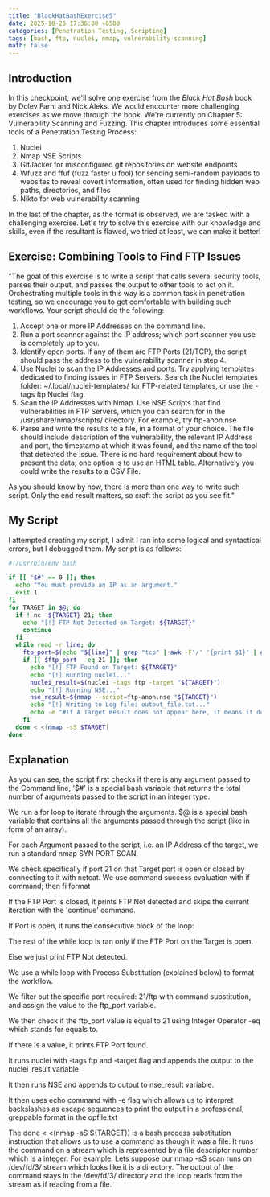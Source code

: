 ```yaml
---
title: "BlackHatBashExercise5"
date: 2025-10-26 17:36:00 +0500
categories: [Penetration Testing, Scripting]
tags: [bash, ftp, nuclei, nmap, vulnerability-scanning]
math: false
---
```


## Introduction 

In this checkpoint, we'll solve one exercise from the *Black Hat Bash* book by Dolev Farhi and Nick Aleks. We would encounter more challenging exercises as we move through the book. We're currently on Chapter 5: Vulnerability Scanning and Fuzzing. This chapter introduces some essential tools of a Penetration Testing Process:

1. Nuclei
2. Nmap NSE Scripts
3. GitJacker for misconfigured git repositories on website endpoints
4. Wfuzz and ffuf (fuzz faster u fool) for sending semi-random payloads to websites to reveal covert information, often used for finding hidden web paths, directories, and files
5. Nikto for web vulnerability scanning

In the last of the chapter, as the format is observed, we are tasked with a challenging exercise. Let's try to solve this exercise with our knowledge and skills, even if the resultant is flawed, we tried at least, we can make it better!

## Exercise: Combining Tools to Find FTP Issues 

"The goal of this exercise is to write a script that calls several security tools, parses their output, and passes the output to other tools to act on it. Orchestrating multiple tools in this way is a common task in penetration testing, so we encourage you to get comfortable with building such workflows. Your script should do the following:

1. Accept one or more IP Addresses on the command line.
2. Run a port scanner against the IP address; which port scanner you use is completely up to you.
3. Identify open ports. If any of them are FTP Ports (21/TCP), the script should pass the address to the vulnerability scanner in step 4.
4. Use Nuclei to scan the IP Addresses and ports. Try applying templates dedicated to finding issues in FTP Servers. Search the Nuclei templates folder: ~/.local/nuclei-templates/ for FTP-related templates, or use the -tags ftp Nuclei flag.
5. Scan the IP Addresses with Nmap. Use NSE Scripts that find vulnerabilities in FTP Servers, which you can search for in the /usr/share/nmap/scripts/ directory. For example, try ftp-anon.nse
6. Parse and write the results to a file, in a format of your choice. The file should include description of the vulnerability, the relevant IP Address and port, the timestamp at which it was found, and the name of the tool that detected the issue. There is no hard requirement about how to present the data; one option is to use an HTML table. Alternatively you could write the results to a CSV File.

As you should know by now, there is more than one way to write such script. Only the end result matters, so craft the script as you see fit."

## My Script 

I attempted creating my script, I admit I ran into some logical and syntactical errors, but I debugged them. My script is as follows:

```bash
#!/usr/bin/env bash

if [[ "$#" == 0 ]]; then
  echo "You must provide an IP as an argument."
  exit 1
fi
for TARGET in $@; do
  if ! nc  ${TARGET} 21; then
    echo "[!] FTP Not Detected on Target: ${TARGET}"
    continue
  fi
  while read -r line; do
    ftp_port=$(echo "${line}" | grep "tcp" | awk -F'/' '{print $1}' | grep 21)
    if [[ $ftp_port  -eq 21 ]]; then
      echo "[!] FTP Found on Target: ${TARGET}"
      echo "[!] Running nuclei..."
      nuclei_result=$(nuclei -tags ftp -target "${TARGET}")
      echo "[!] Running NSE..."
      nse_result=$(nmap --script=ftp-anon.nse "${TARGET}")
      echo "[!] Writing to Log file: output_file.txt..."
      echo -e "#If A Target Result does not appear here, it means it does not use FTP, However The script would save Port Scan output. \n\nTarget: ${TARGET}\nTool: Nuclei\nFindings:\n$nuclei_result\n\nTool: Nmap NSE\n\nFindings:\n\n$nse_result\n" >> opfile.txt
    fi
  done < <(nmap -sS $TARGET)
done
```

## Explanation

  As you can see, the script first checks if there is any argument passed to the Command line, '$#' is a special bash variable that returns the total number of arguments passed to the script in an integer type.

  We run a for loop to iterate through the arguments. $@ is a special bash variable that contains all the arguments passed through the script (like in form of an array).

   For each Argument passed to the script, i.e. an IP Address of the target, we run a standard nmap SYN PORT SCAN.

   We check specifically if port 21 on that Target port is open or closed by connecting to it with netcat. We use command success evaluation with if command; then <expr> fi format

   If the FTP Port is closed, it prints FTP Not detected and skips the current iteration with the 'continue' command.

   If Port is open, it runs the consecutive block of the loop:

   The rest of the while loop is ran only if the FTP Port on the Target is open.

   Else we just print FTP Not detected.

  We use a while loop with Process Substitution (explained below) to format the workflow.

   We filter out the specific port required: 21/ftp with command substitution, and assign the value to the ftp_port variable.

  We then check if the ftp_port value is equal to 21 using Integer Operator -eq which stands for equals to.

   If there is a value, it prints FTP Port found.

  It runs nuclei with -tags ftp and -target flag and appends the output to the nuclei_result variable

  It then runs NSE and appends to output to nse_result variable.

   It then uses echo command with -e flag which allows us to interpret backslashes as escape sequences to print the output in a professional, greppable format in the opfile.txt

   The done < <(nmap -sS ${TARGET}) is a bash process substitution instruction that allows us to use a command as though it was a file. It runs the command on a stream which is represented by a file descriptor number which is a integer. For example: Lets suppose our nmap -sS scan runs on /dev/fd/3/ stream which looks like it is a directory. The output of the command stays in the /dev/fd/3/ directory and the loop reads from the stream as if reading from a file.



